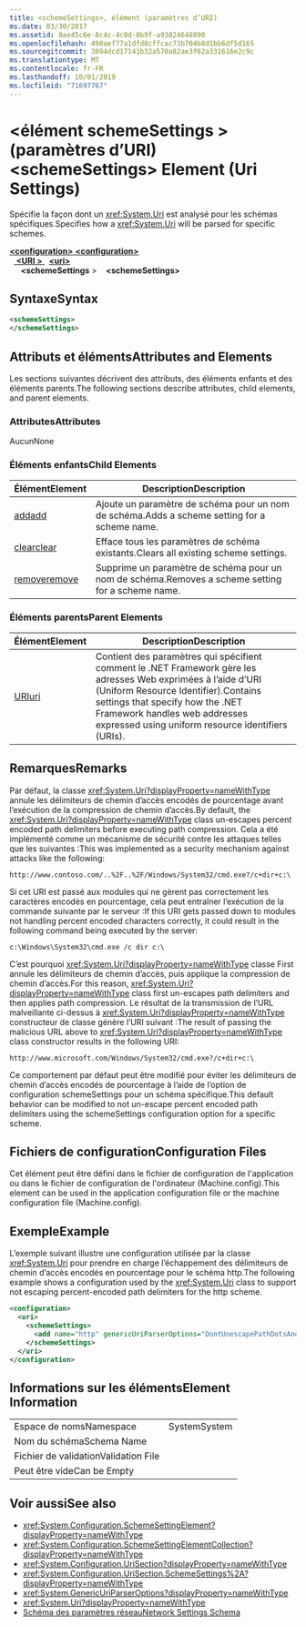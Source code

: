 ```yaml
---
title: <schemeSettings>, élément (paramètres d’URI)
ms.date: 03/30/2017
ms.assetid: 0ae45c6e-8c4c-4c0d-8b9f-a93824648890
ms.openlocfilehash: 498aef77a1dfd8cffcac73b704b8d1bb6df5d165
ms.sourcegitcommit: 3094dcd17141b32a570a82ae3f62a331616e2c9c
ms.translationtype: MT
ms.contentlocale: fr-FR
ms.lasthandoff: 10/01/2019
ms.locfileid: "71697767"
---
```

# <a name="schemesettings-element-uri-settings"></a><span data-ttu-id="0bb79-102">\<élément schemeSettings > (paramètres d’URI)</span><span class="sxs-lookup"><span data-stu-id="0bb79-102">\<schemeSettings> Element (Uri Settings)</span></span>
<span data-ttu-id="0bb79-103">Spécifie la façon dont un <xref:System.Uri> est analysé pour les schémas spécifiques.</span><span class="sxs-lookup"><span data-stu-id="0bb79-103">Specifies how a <xref:System.Uri> will be parsed for specific schemes.</span></span>  
  
[<span data-ttu-id="0bb79-104"> **\<configuration>** </span><span class="sxs-lookup"><span data-stu-id="0bb79-104">**\<configuration>**</span></span>](../configuration-element.md)  
<span data-ttu-id="0bb79-105">&nbsp;&nbsp;[ **\<URI >** ](uri-element-uri-settings.md)</span><span class="sxs-lookup"><span data-stu-id="0bb79-105">&nbsp;&nbsp;[**\<uri>**](uri-element-uri-settings.md)</span></span>  
<span data-ttu-id="0bb79-106">&nbsp;&nbsp;&nbsp;&nbsp; **\<schemeSettings** ></span><span class="sxs-lookup"><span data-stu-id="0bb79-106">&nbsp;&nbsp;&nbsp;&nbsp;**\<schemeSettings>**</span></span>  
  
## <a name="syntax"></a><span data-ttu-id="0bb79-107">Syntaxe</span><span class="sxs-lookup"><span data-stu-id="0bb79-107">Syntax</span></span>  
  
```xml  
<schemeSettings>   
</schemeSettings>  
```  
  
## <a name="attributes-and-elements"></a><span data-ttu-id="0bb79-108">Attributs et éléments</span><span class="sxs-lookup"><span data-stu-id="0bb79-108">Attributes and Elements</span></span>  
 <span data-ttu-id="0bb79-109">Les sections suivantes décrivent des attributs, des éléments enfants et des éléments parents.</span><span class="sxs-lookup"><span data-stu-id="0bb79-109">The following sections describe attributes, child elements, and parent elements.</span></span>  
  
### <a name="attributes"></a><span data-ttu-id="0bb79-110">Attributes</span><span class="sxs-lookup"><span data-stu-id="0bb79-110">Attributes</span></span>  
 <span data-ttu-id="0bb79-111">Aucun</span><span class="sxs-lookup"><span data-stu-id="0bb79-111">None</span></span>  
  
### <a name="child-elements"></a><span data-ttu-id="0bb79-112">Éléments enfants</span><span class="sxs-lookup"><span data-stu-id="0bb79-112">Child Elements</span></span>  
  
|<span data-ttu-id="0bb79-113">**Élément**</span><span class="sxs-lookup"><span data-stu-id="0bb79-113">**Element**</span></span>|<span data-ttu-id="0bb79-114">**Description**</span><span class="sxs-lookup"><span data-stu-id="0bb79-114">**Description**</span></span>|  
|-----------------|---------------------|  
|[<span data-ttu-id="0bb79-115">add</span><span class="sxs-lookup"><span data-stu-id="0bb79-115">add</span></span>](add-element-for-schemesettings-uri-settings.md)|<span data-ttu-id="0bb79-116">Ajoute un paramètre de schéma pour un nom de schéma.</span><span class="sxs-lookup"><span data-stu-id="0bb79-116">Adds a scheme setting for a scheme name.</span></span>|  
|[<span data-ttu-id="0bb79-117">clear</span><span class="sxs-lookup"><span data-stu-id="0bb79-117">clear</span></span>](clear-element-for-schemesettings-uri-settings.md)|<span data-ttu-id="0bb79-118">Efface tous les paramètres de schéma existants.</span><span class="sxs-lookup"><span data-stu-id="0bb79-118">Clears all existing scheme settings.</span></span>|  
|[<span data-ttu-id="0bb79-119">remove</span><span class="sxs-lookup"><span data-stu-id="0bb79-119">remove</span></span>](remove-element-for-schemesettings-uri-settings.md)|<span data-ttu-id="0bb79-120">Supprime un paramètre de schéma pour un nom de schéma.</span><span class="sxs-lookup"><span data-stu-id="0bb79-120">Removes a scheme setting for a scheme name.</span></span>|  
  
### <a name="parent-elements"></a><span data-ttu-id="0bb79-121">Éléments parents</span><span class="sxs-lookup"><span data-stu-id="0bb79-121">Parent Elements</span></span>  
  
|<span data-ttu-id="0bb79-122">**Élément**</span><span class="sxs-lookup"><span data-stu-id="0bb79-122">**Element**</span></span>|<span data-ttu-id="0bb79-123">**Description**</span><span class="sxs-lookup"><span data-stu-id="0bb79-123">**Description**</span></span>|  
|-----------------|---------------------|  
|[<span data-ttu-id="0bb79-124">URI</span><span class="sxs-lookup"><span data-stu-id="0bb79-124">uri</span></span>](uri-element-uri-settings.md)|<span data-ttu-id="0bb79-125">Contient des paramètres qui spécifient comment le .NET Framework gère les adresses Web exprimées à l’aide d’URI (Uniform Resource Identifier).</span><span class="sxs-lookup"><span data-stu-id="0bb79-125">Contains settings that specify how the .NET Framework handles web addresses expressed using uniform resource identifiers (URIs).</span></span>|  
  
## <a name="remarks"></a><span data-ttu-id="0bb79-126">Remarques</span><span class="sxs-lookup"><span data-stu-id="0bb79-126">Remarks</span></span>  
 <span data-ttu-id="0bb79-127">Par défaut, la classe <xref:System.Uri?displayProperty=nameWithType> annule les délimiteurs de chemin d’accès encodés de pourcentage avant l’exécution de la compression de chemin d’accès.</span><span class="sxs-lookup"><span data-stu-id="0bb79-127">By default, the <xref:System.Uri?displayProperty=nameWithType> class un-escapes percent encoded path delimiters before executing path compression.</span></span> <span data-ttu-id="0bb79-128">Cela a été implémenté comme un mécanisme de sécurité contre les attaques telles que les suivantes :</span><span class="sxs-lookup"><span data-stu-id="0bb79-128">This was implemented as a security mechanism against attacks like the following:</span></span>  
  
 `http://www.contoso.com/..%2F..%2F/Windows/System32/cmd.exe?/c+dir+c:\`  
  
 <span data-ttu-id="0bb79-129">Si cet URI est passé aux modules qui ne gèrent pas correctement les caractères encodés en pourcentage, cela peut entraîner l’exécution de la commande suivante par le serveur :</span><span class="sxs-lookup"><span data-stu-id="0bb79-129">If this URI gets passed down to modules not handling percent encoded characters correctly, it could result in the following command being executed by the server:</span></span>  
  
 `c:\Windows\System32\cmd.exe /c dir c:\`  
  
 <span data-ttu-id="0bb79-130">C’est pourquoi <xref:System.Uri?displayProperty=nameWithType> classe First annule les délimiteurs de chemin d’accès, puis applique la compression de chemin d’accès.</span><span class="sxs-lookup"><span data-stu-id="0bb79-130">For this reason, <xref:System.Uri?displayProperty=nameWithType> class first un-escapes path delimiters and then applies path compression.</span></span> <span data-ttu-id="0bb79-131">Le résultat de la transmission de l’URL malveillante ci-dessus à <xref:System.Uri?displayProperty=nameWithType> constructeur de classe génère l’URI suivant :</span><span class="sxs-lookup"><span data-stu-id="0bb79-131">The result of passing the malicious URL above to <xref:System.Uri?displayProperty=nameWithType> class constructor results in the following URI:</span></span>  
  
 `http://www.microsoft.com/Windows/System32/cmd.exe?/c+dir+c:\`  
  
 <span data-ttu-id="0bb79-132">Ce comportement par défaut peut être modifié pour éviter les délimiteurs de chemin d’accès encodés de pourcentage à l’aide de l’option de configuration schemeSettings pour un schéma spécifique.</span><span class="sxs-lookup"><span data-stu-id="0bb79-132">This default behavior can be modified to not un-escape percent encoded path delimiters using the schemeSettings configuration option for a specific scheme.</span></span>  
  
## <a name="configuration-files"></a><span data-ttu-id="0bb79-133">Fichiers de configuration</span><span class="sxs-lookup"><span data-stu-id="0bb79-133">Configuration Files</span></span>  
 <span data-ttu-id="0bb79-134">Cet élément peut être défini dans le fichier de configuration de l'application ou dans le fichier de configuration de l'ordinateur (Machine.config).</span><span class="sxs-lookup"><span data-stu-id="0bb79-134">This element can be used in the application configuration file or the machine configuration file (Machine.config).</span></span>  
  
## <a name="example"></a><span data-ttu-id="0bb79-135">Exemple</span><span class="sxs-lookup"><span data-stu-id="0bb79-135">Example</span></span>  
 <span data-ttu-id="0bb79-136">L’exemple suivant illustre une configuration utilisée par la classe <xref:System.Uri> pour prendre en charge l’échappement des délimiteurs de chemin d’accès encodés en pourcentage pour le schéma http.</span><span class="sxs-lookup"><span data-stu-id="0bb79-136">The following example shows a configuration used by the <xref:System.Uri> class to support not escaping percent-encoded path delimiters for the http scheme.</span></span>  
  
```xml  
<configuration>  
  <uri>  
    <schemeSettings>  
      <add name="http" genericUriParserOptions="DontUnescapePathDotsAndSlashes"/>  
    </schemeSettings>  
  </uri>  
</configuration>  
```  
  
## <a name="element-information"></a><span data-ttu-id="0bb79-137">Informations sur les éléments</span><span class="sxs-lookup"><span data-stu-id="0bb79-137">Element Information</span></span>  
  
|||
|-|-|  
|<span data-ttu-id="0bb79-138">Espace de noms</span><span class="sxs-lookup"><span data-stu-id="0bb79-138">Namespace</span></span>|<span data-ttu-id="0bb79-139">System</span><span class="sxs-lookup"><span data-stu-id="0bb79-139">System</span></span>|  
|<span data-ttu-id="0bb79-140">Nom du schéma</span><span class="sxs-lookup"><span data-stu-id="0bb79-140">Schema Name</span></span>||  
|<span data-ttu-id="0bb79-141">Fichier de validation</span><span class="sxs-lookup"><span data-stu-id="0bb79-141">Validation File</span></span>||  
|<span data-ttu-id="0bb79-142">Peut être vide</span><span class="sxs-lookup"><span data-stu-id="0bb79-142">Can be Empty</span></span>||  
  
## <a name="see-also"></a><span data-ttu-id="0bb79-143">Voir aussi</span><span class="sxs-lookup"><span data-stu-id="0bb79-143">See also</span></span>

- <xref:System.Configuration.SchemeSettingElement?displayProperty=nameWithType>
- <xref:System.Configuration.SchemeSettingElementCollection?displayProperty=nameWithType>
- <xref:System.Configuration.UriSection?displayProperty=nameWithType>
- <xref:System.Configuration.UriSection.SchemeSettings%2A?displayProperty=nameWithType>
- <xref:System.GenericUriParserOptions?displayProperty=nameWithType>
- <xref:System.Uri?displayProperty=nameWithType>
- [<span data-ttu-id="0bb79-144">Schéma des paramètres réseau</span><span class="sxs-lookup"><span data-stu-id="0bb79-144">Network Settings Schema</span></span>](index.md)
